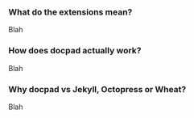### What do the extensions mean?

Blah


### How does docpad actually work?

Blah


### Why docpad vs Jekyll, Octopress or Wheat?

Blah